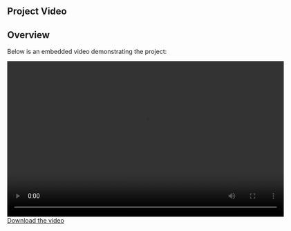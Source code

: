 ## Project Video

## Overview

Below is an embedded video demonstrating the project:

<video width="640" height="360" controls>
    <source src="_static/video2143880773.mp4" type="video/mp4">
    Your browser does not support the video tag.
</video>
<a href="../_static/video2143880773.mp4" download>Download the video</a>

